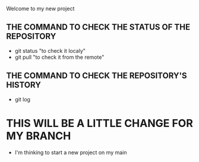Welcome to my new project

## THE COMMAND TO CHECK THE STATUS OF THE REPOSITORY 
 * git status "to check it localy"
 * git pull "to check it from the remote"

## THE COMMAND TO CHECK THE REPOSITORY'S HISTORY
 * git log

# THIS WILL BE A LITTLE CHANGE FOR MY BRANCH
 * I'm thinking to start a new project on my main

